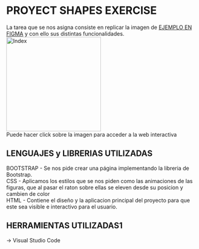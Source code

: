 # PROYECT SHAPES EXERCISE
La tarea que se nos asigna consiste en replicar la imagen de <a href="https://www.figma.com/file/omX2O0qCLb3tL9Owf41qH4/Cities-in-the-world?node-id=0%3A1&t=kHUpHDWeMH8EKAgo-0" target="_blank">EJEMPLO EN FIGMA</a> y con ello sus distintas funcionalidades.<br>
<a href="https://bryanjpj.github.io/Cities-In-The-World/" target="_blank"><img src="" alt="Index" width="250"></a>
<br>
Puede hacer click sobre la imagen para acceder a la web interactiva
## LENGUAJES y LIBRERIAS UTILIZADAS
BOOTSTRAP - Se nos pide crear una página implementando la libreria de Bootstrap.<br>
CSS - Aplicamos los estilos que se nos piden como las animaciones de las figuras, que al pasar el raton sobre ellas se eleven desde su posicion y cambien de color<br>
HTML - Contiene el diseño y la aplicacion principal del proyecto para que este sea visible e interactivo para el usuario.
## HERRAMIENTAS UTILIZADAS1
-> Visual Studio Code
